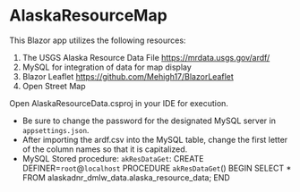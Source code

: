 # AlaskaResourceMap
This Blazor app utilizes the following resources:
1) The USGS Alaska Resource Data File https://mrdata.usgs.gov/ardf/
2) MySQL for integration of data for map display
3) Blazor Leaflet https://github.com/Mehigh17/BlazorLeaflet
4) Open Street Map

Open AlaskaResourceData.csproj in your IDE for execution.

- Be sure to change the password for the designated MySQL server in `appsettings.json`.
- After importing the ardf.csv into the MySQL table, change the first letter of the column names so that it is capitalized.
- MySQL Stored procedure: `akResDataGet`:
CREATE DEFINER=`root`@`localhost` PROCEDURE `akResDataGet`()
BEGIN
	SELECT * FROM alaskadnr_dmlw_data.alaska_resource_data;
END

